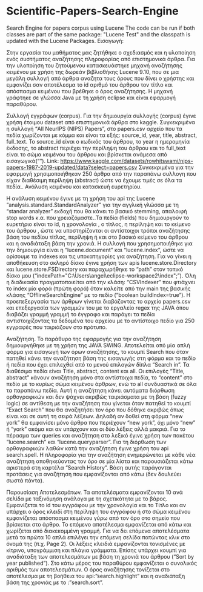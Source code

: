 # Scientific-Papers-Search-Engine
Search Engine for papers corpus using Lucene
The code can be run if both classes are part of the same package: "Lucene Test" and the classpath is updated with the Lucene Packages.
Εισαγωγή:

Στην εργασία του μαθήματος μας ζητήθηκε ο σχεδιασμός και η υλοποίηση ενός συστήματος αναζήτησης πληροφορίας από επιστημονικά άρθρα. Για την υλοποίηση του ζητούμενου κατασκευάστηκε μηχανή αναζήτησης κειμένου με χρήση  της δωρεάν βιβλιοθήκης Lucene 9.10, που σε μια μεγάλη συλλογή από άρθρα αναζητα τους όρους που δίνει ο χρήστης και εμφανίζει σαν αποτέλεσμα το id αριθμό του άρθρου τον τίτλο και απόσπασμα κειμένου που βρέθηκε ο όρος αναζήτησης. Η μηχανή γράφτηκε σε γλώσσα Java με τη χρήση eclipse και είναι εφαρμογή παραθύρου. 

Συλλογή εγγράφων (corpus).
Για την δημιουργία συλλογής (corpus) έγινε χρήση έτοιμου dataset από επιστημονικά άρθρα στο kaggle. Συγκεκριμένα η συλλογή  “All NeurIPS (NIPS) Papers”, στο papers.csv αρχείο που τα πεδία χωρίζονται με κόμμα και είναι τα εξής: source_id, year, title, abstract, full_text. Το source_id είναι ο κωδικός του άρθρου, το year η ημερομηνία έκδοσης, το abstract περιέχει την περίληψη του άρθρου και  το full_text είναι το σώμα κειμένου του άρθρου και βρίσκεται ανάμεσα από εισαγωγικά(“”).
Link: https://www.kaggle.com/datasets/rowhitswami/nips-papers-1987-2019-updated/data?select=papers.csv
Συγκεκριμένα για την εφαρμογή χρησιμοποιήθηκαν 250 άρθρα από την παραπάνω συλλογη που είχαν διαθέσιμη περίληψη (abstract) ώστε να έχουμε τιμές σε όλα τα πεδία..
Ανάλυση κειμένου και κατασκευή ευρετηρίου.

Η ανάλυση κειμένου έγινε με τη χρήση του api της Lucene “analysis.standard.StandardAnalyzer” για την αγγλική γλώσσα με τη “standar analyzer” εκδοχή που θα κάνει το βασικό stemming, απαλοιφή stop words κ.α. που χρειαζόμαστε..Τα πεδία (fields) που δημιουργούν το ευρετήριο  είναι το id, η χρονολογία , ο τίτλος, η περίληψη και το κείμενο του άρθρου , ώστε να υποστηρίζονται οι αντίστοιχοι τρόποι αναζήτησης βάση του πεδίου τίτλος, περίληψη ή και στο βασικό κείμενο του άρθρου  και η αναδιάταξη βάση την χρονιά. Η συλλογή που χρησημοποιήθηκε για την δημιουργία είναι η “lucene.document” και “lucene.index”,  ώστε να ορίσουμε τα indexes και τις υποκατηγορίες για αναζήτηση. 
Για να γίνει η αποθήκευση στο σκληρό δίσκο έγινε χρήση των apis lucene.store.Directory και lucene.store.FSDirectory και παραχωρήθηκε το “path” στον τοπικό δίσκο μου (“indexPath="C:\\Users\\angel\\eclipse-workspace2\\index";”). Όλη η διαδικασία πραγματοποιείται από την κλάση: “CSVIndexer” που φτιάχνει το index μία φορά (πρώτη φορά) όταν καλείτε από την main της βασικής κλάσης “OfflineSearchEngine” με το πεδίο (“boolean buildIndex=true”).
Η προεπεξεργασία των άρθρων γίνεται διαβάζοντας το αρχείο papers.csv και επεξεργασία των γραμμών του με το εργαλείο  regex της JAVA όπου διαβάζει γραμμή γραμμή το έγγραφο και παράγει τα πεδία αντιστοιχίζοντας τα δεδομένα του αρχείου με το αντίστοιχο πεδίο για 250 εγγραφές που ταιριάζουν στο πρότυπο.

Αναζήτηση.
Το παράθυρο της εφαρμογής για την αναζήτηση δημιουργήθηκε με τη χρήση της JAVA SWING. Αποτελείται από μία απλή φόρμα για εισαγωγή των όρων αναζήτησης, το κουμπί Search που όταν πατηθεί κάνει την αναζήτηση βάση της εισαγωγής στη φόρμα και το πεδίο ή πεδία που έχει επιλεχθεί από το μενού επιλογών δίπλα “Search in”. 
Τα διαθέσιμα πεδία είναι Title, abstract, content και all. Οι επιλογές “Title, abstract” κάνουν αναζήτηση μόνο στα αντίστοιχα πεδία, το “content” στο πεδίο με το κυρίως σώμα κειμένου άρθρων, ενώ το all συνδυαστικά σε όλα τα παραπάνω πεδία. Αυτή η αναζήτηση κάνει αυτόματα διόρθωση ορθογραφικών και δεν ψάχνει ακριβώς ταιριάσματα με τη βάση (fuzzy logic) σε αντίθεση με την αναζήτηση που γίνεται όταν πατηθεί το κουμπί “Exact Search” που θα αναζητήσει τον όρο που δόθηκε ακριβώς όπως είναι και σε αυτή τη σειρά λέξεων. Δηλαδή αν δοθεί στη φόρμα “new york” θα εμφανίσει μόνο άρθρα που περιέχουν “new york”, όχι μόνο “new” ή “york” ακόμα και αν υπάρχουν και οι δύο λέξεις αλλά μακριά.
Για το πέρασμα των queries και αναζήτηση στο λεξικό έγινε χρήση των πακέτου “lucene.search” και “lucene.queryparser”. Για τη διόρθωση των ορθογραφικών λαθών κατά την αναζήτηση έγινε χρήση του api search.spell.
Η πληροφορία για την αναζήτηση ενημερώνεται με κάθε νέα αναζήτηση αποθηκεύοντας τον όρο σε μία λίστα και παρουσιάζεται κάτω αριστερά στη καρτέλα “Search History”. Βάση αυτής παράγονται προτάσεις για αναζήτηση που εμφανίζονται από κάτω (δεν δουλεύει σωστά πάντα).



Παρουσίαση Αποτελεσμάτων.
Τα αποτελέσματα εμφανίζονται 10 ανά σελίδα με ταξινόμηση ανάλογα με τη σχετικότητα με το βάρος. Εμφανίζεται το id του εγγράφου με την χρονολογία και το Τίτλο και αν υπάρχει ο όρος κλειδί στη περίληψη του εγγράφου ή στο σώμα κειμένου εμφανίζεται απόσπασμα κειμένου γύρω από τον όρο στο σημείο που βρίσκεται στο άρθρο. Το επόμενο αποτέλεσμα εμφανίζεται από κάτω και χωρίζεται από διακεκομμένη γραμμή. Για να δει επόμενα αποτελέσματα μετά τα πρώτα 10 απλά επιλέγει την επόμενη σελίδα πατώντας κλικ στο όνομά της (π.χ. Page 2). Οι λέξεις κλειδιά εμφανίζονται τονισμένες με κίτρινο, υπογράμμιση και πλάγια γράμματα. Επίσης υπάρχει κουμπί για αναδιάταξη των αποτελεσμάτων με βάση τη χρονιά του άρθρου (“Sort by year published”). Στο κάτω μέρος του παραθύρου εμφανίζεται ο συνολικός αριθμός των αποτελεσμάτων. Ο όρος αναζήτησης τονίζεται στο αποτέλεσμα με τη βοήθεια του api:”search.highlight” και η αναδιάταξη βάση της χρονιάς με το :”search.sort”.

